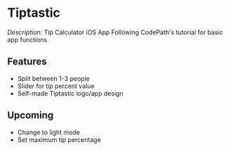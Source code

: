 # Tiptastic
*Description:* Tip Calculator iOS App
Following CodePath's tutorial for basic app functions

## Features
- Split between 1-3 people
- Slider for tip percent value
- Self-made Tiptastic logo/app design

## Upcoming
- Change to light mode
- Set maximum tip percentage
